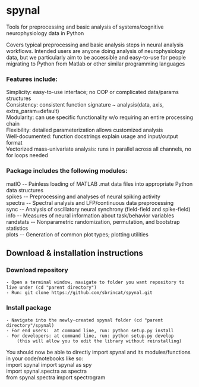 # spynal
Tools for preprocessing and basic analysis of systems/cognitive neurophysiology data in Python  

Covers typical preprocessing and basic analysis steps in neural analysis workflows.
Intended users are anyone doing analysis of neurophysiology data, but we particularly aim to be
accessible and easy-to-use for people migrating to Python from Matlab or other similar
programming languages

### Features include:
Simplicity: easy-to-use interface; no OOP or complicated data/params structures  
Consistency: consistent function signature ~ analysis(data, axis, extra_param=default)  
Modularity: can use specific functionality w/o requiring an entire processing chain  
Flexibility: detailed parameterization allows customized analysis  
Well-documented: function docstrings explain usage and input/output format  
Vectorized mass-univariate analysis: runs in parallel across all channels, no for loops needed  

### Package includes the following modules:
matIO -- Painless loading of MATLAB .mat data files into appropriate Python data structures  
spikes -- Preprocessing and analyses of neural spiking activity  
spectra -- Spectral analysis and LFP/continuous data preprocessing  
sync -- Analysis of oscillatory neural synchrony (field-field and spike-field)  
info -- Measures of neural information about task/behavior variables  
randstats -- Nonparametric randomization, permutation, and bootstrap statistics  
plots -- Generation of common plot types; plotting utilities  


## Download & installation instructions
### Download repository
    - Open a terminal window, navigate to folder you want repository to live under (cd "parent directory")
    - Run: git clone https://github.com/sbrincat/spynal.git

### Install package
    - Navigate into the newly-created spynal folder (cd "parent directory"/spynal)
    - For end users:  at command line, run: python setup.py install
    - For developers: at command line, run: python setup.py develop
        (this will allow you to edit the library without reinstalling)

You should now be able to directly import spynal and its modules/functions in your code/notebooks like so:  
    import spynal
    import spynal as spy  
    import spynal.spectra as spectra  
    from spynal.spectra import spectrogram  